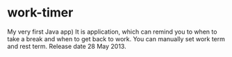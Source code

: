 # work-timer

My very first Java app)
It is application, which can remind you to when to take a break and when to get back to work. You can manually set work term and rest term.
Release date 28 May 2013.
